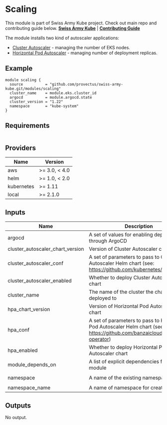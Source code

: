 # Scaling

This module is part of Swiss Army Kube project. Check out main repo and contributing guide below.
**[Swiss Army Kube](https://github.com/provectus/swiss-army-kube)**
|
**[Contributing Guide](https://github.com/provectus/swiss-army-kube/blob/master/CONTRIBUTING.md)**

The module installs two kind of autoscaler applications:

- [Cluster Autoscaler](https://github.com/kubernetes/autoscaler) - managing the number of EKS nodes.
- [Horizontal Pod Autoscaler](https://github.com/banzaicloud/hpa-operator) - managing number of deployment replicas.

## Example

```hcl
module scaling {
  source          = "github.com/provectus/swiss-army-kube.git/modules/scaling"
  cluster_name    = module.eks.cluster_id
  argocd          = module.argocd.state
  cluster_version = "1.22"
  namespace       = "kube-system"
}
```

## Requirements

```terraform >= 1.1

```

## Providers

| Name       | Version       |
| ---------- | ------------- |
| aws        | >= 3.0, < 4.0 |
| helm       | >= 1.0, < 2.0 |
| kubernetes | >= 1.11       |
| local      | >= 2.1.0      |

## Inputs

| Name                             | Description                                                                                                            | Type          | Default         | Required |
| -------------------------------- | ---------------------------------------------------------------------------------------------------------------------- | ------------- | --------------- | :------: |
| argocd                           | A set of values for enabling deployment through ArgoCD                                                                 | `map(string)` | `{}`            |    no    |
| cluster_autoscaler_chart_version | Version of Cluster Autoscaler chart                                                                                    | `string`      | `"7.2.2"`       |    no    |
| cluster_autoscaler_conf          | A set of parameters to pass to Cluster Autoscaler Helm chart (see: https://github.com/kubernetes/autoscaler)           | `map`         | `{}`            |    no    |
| cluster_autoscaler_enabled       | Whether to deploy Cluster Autoscaler chart                                                                             | `bool`        | `true`          |    no    |
| cluster_name                     | The name of the cluster the charts will be deployed to                                                                 | `string`      | n/a             |   yes    |
| hpa_chart_version                | Version of Horizontal Pod Autoscaler chart                                                                             | `string`      | `"0.2.4"`       |    no    |
| hpa_conf                         | A set of parameters to pass to Horizontal Pod Autoscaler Helm chart (see: https://github.com/banzaicloud/hpa-operator) | `map`         | `{}`            |    no    |
| hpa_enabled                      | Whether to deploy Horizontal Pod Autoscaler chart                                                                      | `bool`        | `true`          |    no    |
| module_depends_on                | A list of explicit dependencies for the module                                                                         | `list`        | `[]`            |    no    |
| namespace                        | A name of the existing namespace                                                                                       | `string`      | `"kube-system"` |    no    |
| namespace_name                   | A name of namespace for creating                                                                                       | `string`      | `"scaling"`     |    no    |

## Outputs

No output.
